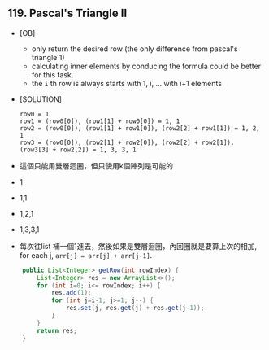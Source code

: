 ## 119. Pascal's Triangle II

* [OB]
  * only return the desired row (the only difference from pascal's triangle 1)
  * calculating inner elements by conducing the formula could be better for this task.
  * the `i` th row is always starts with 1, i, ... with i+1 elements

* [SOLUTION]

  ```
  row0 = 1
  row1 = (row0[0]), (row1[1] + row0[0]) = 1, 1
  row2 = (row0[0]), (row1[1] + row1[0]), (row2[2] + row1[1]) = 1, 2, 1
  row3 = (row0[0]), (row2[1] + row2[0]), (row2[2] + row2[1]). (row3[3] + row2[2]) = 1, 3, 3, 1
  ```


* 這個只能用雙層迴圈，但只使用k個陣列是可能的
* 1
* 1,1
* 1,2,1
* 1,3,3,1
* 每次往list 補一個1進去，然後如果是雙層迴圈，內回圈就是要算上次的相加, for each j, `arr[j] = arr[j] + arr[j-1]`.



```java
    public List<Integer> getRow(int rowIndex) {
        List<Integer> res = new ArrayList<>();
        for (int i=0; i<= rowIndex; i++) {
            res.add(1);
            for (int j=i-1; j>=1; j--) {
                res.set(j, res.get(j) + res.get(j-1));
            }
        }
        return res;
    }
```

